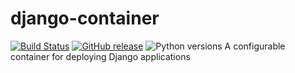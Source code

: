 # django-container

[![Build Status](https://github.com/uw-it-aca/django-container/workflows/Build%2C%20Test/badge.svg)](https://github.com/uw-it-aca/django-container/actions)
[![GitHub release](https://img.shields.io/github/release/uw-it-aca/django-container.svg)](https://github.com/uw-it-aca/django-container/releases)
![Python versions](https://img.shields.io/badge/python-3.12-blue.svg)
A configurable container for deploying Django applications
